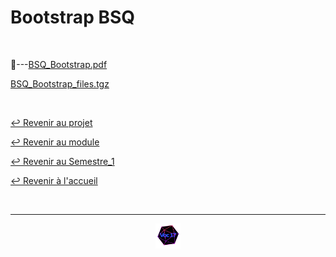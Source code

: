 # Bootstrap BSQ

<br>

📂---[BSQ_Bootstrap.pdf](https://github.com/Studio-17/Epitech-Subjects/blob/main/Semestre_1/B-CPE-110/BSQ/BSQ/BSQ.pdf)

[BSQ_Bootstrap_files.tgz](https://github.com/Studio-17/Epitech-Subjects/blob/main/Semestre_1/B-CPE-110/BSQ/BSQ/BSQ.pdf)

<br>

[↩️ Revenir au projet](https://github.com/Studio-17/Epitech-Subjects/tree/main/Semestre_1/B-CPE-110/BSQ)

[↩️ Revenir au module](https://github.com/Studio-17/Epitech-Subjects/tree/main/Semestre_1/B-CPE-110)

[↩️ Revenir au Semestre_1](https://github.com/Studio-17/Epitech-Subjects/tree/main/Semestre_1)

[↩️ Revenir à l'accueil](https://github.com/Studio-17/Epitech-Subjects)

<br>

---

<div align="center">

<a href="https://github.com/Studio-17" target="_blank"><img src="../../../../voc17.gif" width="40"></a>

</div>
